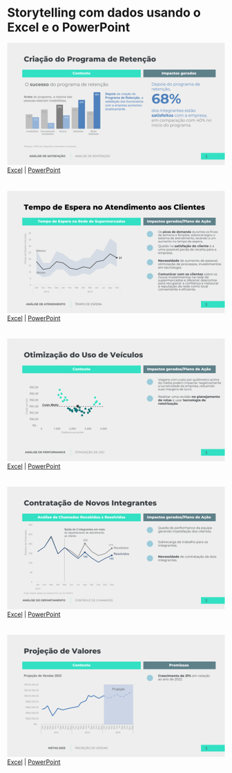 # Storytelling com dados usando o Excel e o PowerPoint

![Pesquisa de satisfação](pesquisa_de_satisfacao/pesquisa_de_satisfacao.png)
[Excel](pesquisa_de_satisfacao/pesquisa_de_satisfacao.xlsx) | [PowerPoint](pesquisa_de_satisfacao/pesquisa_de_satisfacao.pptx)
#
![Tempo de Espera](tempo_de_espera/tempo_de_espera.png)
[Excel](tempo_de_espera/tempo_de_espera.xlsx) | [PowerPoint](tempo_de_espera/tempo_de_espera.pptx)
#
![Custo por km_Dirigido](custo_por_km_dirigido/custo_por_km_dirigido.png)
[Excel](custo_por_km_dirigido/custo_por_km_dirigido.xlsx) | [PowerPoint](custo_por_km_dirigido/custo_por_km_dirigido.pptx)
#
![Análise de Chamados](analise_de_chamados/analise_de_chamados.png)
[Excel](analise_de_chamados/analise_de_chamados.xlsx) | [PowerPoint](analise_de_chamados/analise_de_chamados.pptx)
#
![Projeção de Vendas](projecao_de_vendas/projecao_de_vendas.png)
[Excel](projecao_de_vendas/projecao_de_vendas.xlsx) | [PowerPoint](projecao_de_vendas/projecao_de_vendas.pptx)
